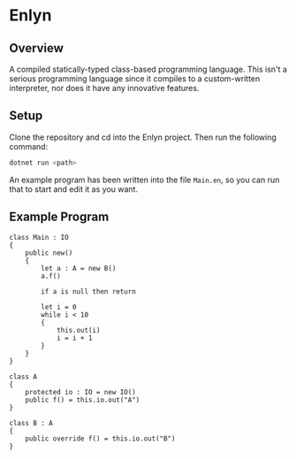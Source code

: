 # Enlyn

## Overview

A compiled statically-typed class-based programming language. This isn't a serious programming language since it compiles to a custom-written interpreter, nor does it have any innovative features.

## Setup

Clone the repository and cd into the Enlyn project. Then run the following command:
```bash
dotnet run <path>
```

An example program has been written into the file `Main.en`, so you can run that to start and edit it as you want.

## Example Program

```
class Main : IO
{
    public new()
    {
        let a : A = new B()
        a.f()

        if a is null then return

        let i = 0
        while i < 10
        {
            this.out(i)
            i = i + 1
        }
    }
}

class A
{
    protected io : IO = new IO()
    public f() = this.io.out("A")
}

class B : A
{
    public override f() = this.io.out("B")
}
```
